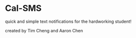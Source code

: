 # Cal-SMS
quick and simple text notifications for the hardworking student!

created by Tim Cheng and Aaron Chen